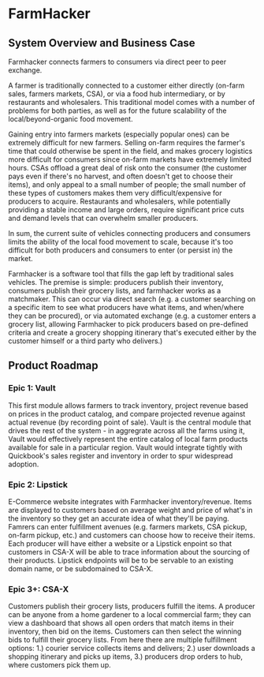 # FarmHacker

## System Overview and Business Case

Farmhacker connects farmers to consumers via direct peer to peer exchange. 

A farmer is traditionally connected to a customer either directly (on-farm sales, farmers markets, CSA), or via a food hub intermediary, or by restaurants and wholesalers. This traditional model comes with a number of problems for both parties, as well as for the future scalability of the local/beyond-organic food movement.

Gaining entry into farmers markets (especially popular ones) can be extremely difficult for new farmers. Selling on-farm requires the farmer's time that could otherwise be spent in the field, and makes grocery logistics more difficult for consumers since on-farm markets have extremely limited hours. CSAs offload a great deal of risk onto the consumer (the customer pays even if there's no harvest, and often doesn't get to choose their items), and only appeal to a small number of people; the small number of these types of customers makes them very difficult/expensive for producers to acquire. Restaurants and wholesalers, while potentially providing a stable income and large orders, require significant price cuts and demand levels that can overwhelm smaller producers. 

In sum, the current suite of vehicles connecting producers and consumers limits the ability of the local food movement to scale, because it's too difficult for both producers and consumers to enter (or persist in) the market.

Farmhacker is a software tool that fills the gap left by traditional sales vehicles. The premise is simple: producers publish their inventory, consumers publish their grocery lists, and farmhacker works as a matchmaker. This can occur via direct search (e.g. a customer searching on a specific item to see what producers have what items, and when/where they can be procured), or via automated exchange (e.g. a customer enters a grocery list, allowing Farmhacker to pick producers based on pre-defined criteria and create a grocery shopping itinerary that's executed either by the customer himself or a third party who delivers.)



## Product Roadmap

### Epic 1: Vault
This first module allows farmers to track inventory, project revenue based on prices in the product catalog, and compare projected revenue against actual revenue (by recording point of sale). Vault is the central module that drives the rest of the system - in aggregrate across all the farms using it, Vault would effectively represent the entire catalog of local farm products available for sale in a particular region. Vault would integrate tightly with Quickbook's sales register and inventory in order to spur widespread adoption.

### Epic 2: Lipstick
E-Commerce website integrates with Farmhacker inventory/revenue. Items are displayed to customers based on average weight and price of what's in the inventory so they get an accurate idea of what they'll be paying. Famrers can enter fulfillment avenues (e.g. farmers markets, CSA pickup, on-farm pickup, etc.) and customers can choose how to receive their items. Each producer will have either a website or a Lipstick enpoint so that customers in CSA-X will be able to trace information about the sourcing of their products. Lipstick endpoints will be to be servable to an existing domain name, or be subdomained to CSA-X.

### Epic 3+: CSA-X
Customers publish their grocery lists, producers fulfill the items. A producer can be anyone from a home gardener to a local commercial farm; they can view a dashboard that shows all open orders that match items in their inventory, then bid on the items. Customers can then select the winning bids to fulfill their grocery lists. From here there are multiple fulfillment options: 1.) courier service collects items and delivers; 2.) user downloads a shopping itinerary and picks up items, 3.) producers drop orders to hub, where customers pick them up.

